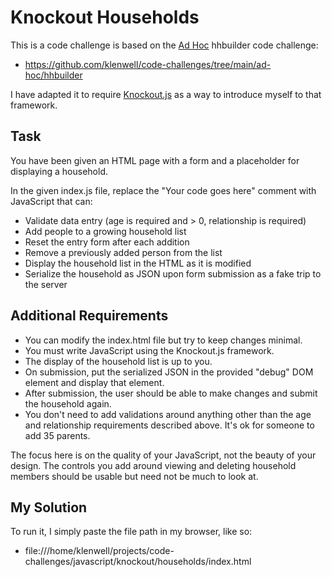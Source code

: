 # Knockout Households

This is a code challenge is based on the [Ad Hoc](https://homework.adhoc.team/) hhbuilder code challenge:

- https://github.com/klenwell/code-challenges/tree/main/ad-hoc/hhbuilder

I have adapted it to require [Knockout.js](https://knockoutjs.com/) as a way to introduce myself to that framework.

## Task

You have been given an HTML page with a form and a placeholder for displaying a household.

In the given index.js file, replace the "Your code goes here" comment with JavaScript that can:

- Validate data entry (age is required and > 0, relationship is required)
- Add people to a growing household list
- Reset the entry form after each addition
- Remove a previously added person from the list
- Display the household list in the HTML as it is modified
- Serialize the household as JSON upon form submission as a fake trip to the server

## Additional Requirements

- You can modify the index.html file but try to keep changes minimal.
- You must write JavaScript using the Knockout.js framework.
- The display of the household list is up to you.
- On submission, put the serialized JSON in the provided "debug" DOM element and display that element.
- After submission, the user should be able to make changes and submit the household again.
- You don't need to add validations around anything other than the age and relationship requirements described above. It's ok for someone to add 35 parents.

The focus here is on the quality of your JavaScript, not the beauty of your design. The controls you add around viewing and deleting household members should be usable but need not be much to look at.

## My Solution
To run it, I simply paste the file path in my browser, like so:

- file:///home/klenwell/projects/code-challenges/javascript/knockout/households/index.html
